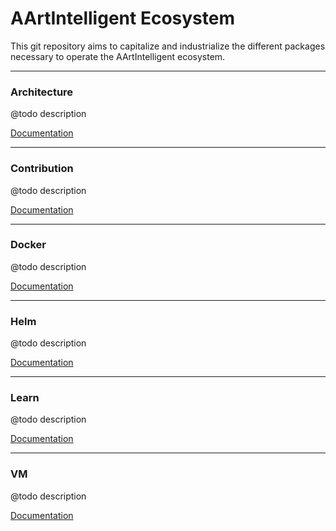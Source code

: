 # AArtIntelligent Ecosystem

This git repository aims to capitalize and industrialize the different packages necessary to operate the AArtIntelligent ecosystem.

--- 

### Architecture

@todo description

[Documentation](architecture)

--- 

### Contribution

@todo description

[Documentation](contribution)

--- 

### Docker

@todo description

[Documentation](docker)

--- 

### Helm

@todo description

[Documentation](helm)

--- 

### Learn

@todo description

[Documentation](learn)

--- 

### VM

@todo description

[Documentation](vm)

